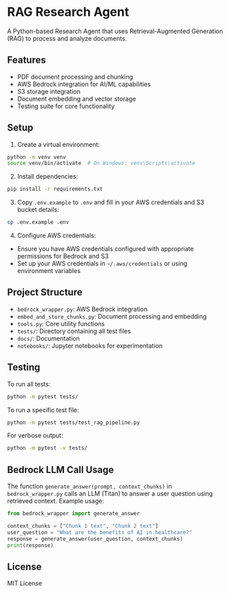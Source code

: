 # RAG Research Agent

A Python-based Research Agent that uses Retrieval-Augmented Generation (RAG) to process and analyze documents.

## Features

- PDF document processing and chunking
- AWS Bedrock integration for AI/ML capabilities
- S3 storage integration
- Document embedding and vector storage
- Testing suite for core functionality

## Setup

1. Create a virtual environment:
```bash
python -m venv venv
source venv/bin/activate  # On Windows: venv\Scripts\activate
```

2. Install dependencies:
```bash
pip install -r requirements.txt
```

3. Copy `.env.example` to `.env` and fill in your AWS credentials and S3 bucket details:
```bash
cp .env.example .env
```

4. Configure AWS credentials:
- Ensure you have AWS credentials configured with appropriate permissions for Bedrock and S3
- Set up your AWS credentials in `~/.aws/credentials` or using environment variables

## Project Structure

- `bedrock_wrapper.py`: AWS Bedrock integration
- `embed_and_store_chunks.py`: Document processing and embedding
- `tools.py`: Core utility functions
- `tests/`: Directory containing all test files
- `docs/`: Documentation
- `notebooks/`: Jupyter notebooks for experimentation

## Testing

To run all tests:
```bash
python -m pytest tests/
```

To run a specific test file:
```bash
python -m pytest tests/test_rag_pipeline.py
```

For verbose output:
```bash
python -m pytest -v tests/
```

## Bedrock LLM Call Usage

The function `generate_answer(prompt, context_chunks)` in `bedrock_wrapper.py` calls an LLM (Titan) to answer a user question using retrieved context. Example usage:

```python
from bedrock_wrapper import generate_answer

context_chunks = ["Chunk 1 text", "Chunk 2 text"]
user_question = "What are the benefits of AI in healthcare?"
response = generate_answer(user_question, context_chunks)
print(response)
```

## License

MIT License 